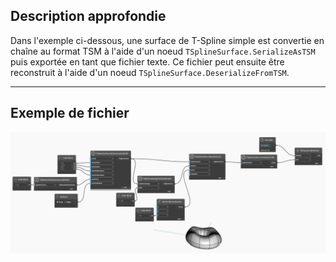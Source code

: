<!--- Autodesk.DesignScript.Geometry.TSpline.TSplineSurface.SerializeAsTSM --->
<!--- HPPPUZ44WSFE77XKRGFZMFM4FVPCIAERWGT6OF6U3ECKGKVBF3FA --->
## Description approfondie
Dans l'exemple ci-dessous, une surface de T-Spline simple est convertie en chaîne au format TSM à l'aide d'un noeud `TSplineSurface.SerializeAsTSM` puis exportée en tant que fichier texte. Ce fichier peut ensuite être reconstruit à l'aide d'un noeud `TSplineSurface.DeserializeFromTSM`.
___
## Exemple de fichier

![TSplineSurface.SerializeAsTSM](./HPPPUZ44WSFE77XKRGFZMFM4FVPCIAERWGT6OF6U3ECKGKVBF3FA_img.jpg)
